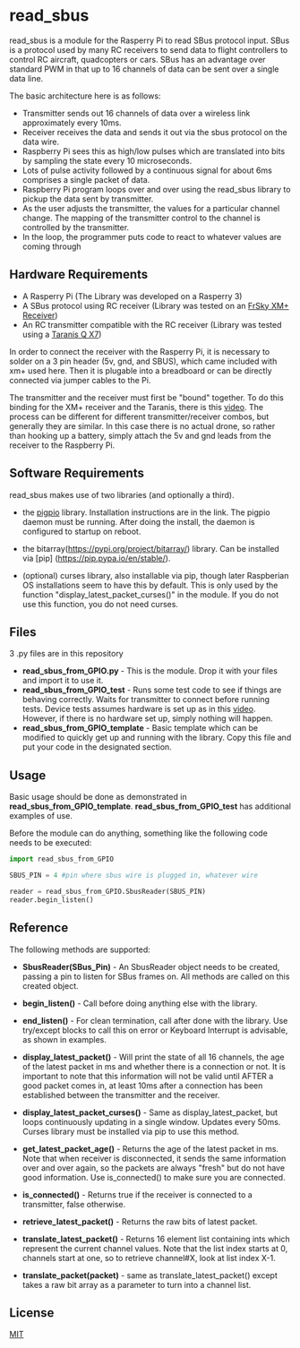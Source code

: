 # read_sbus
read_sbus is a module for the Rasperry Pi to read SBus protocol input. SBus is a protocol used by many RC receivers to send data to flight controllers to control RC aircraft,
quadcopters or cars. SBus has an advantage over standard PWM in that up to 16 channels of data can be sent over a single data line.

The basic architecture here is as follows:
- Transmitter sends out 16 channels of data over a wireless link approximately every 10ms.
- Receiver receives the data and sends it out via the sbus protocol on the data wire.
- Raspberry Pi sees this as high/low pulses which are translated into bits by sampling the state every 10 microseconds.
- Lots of pulse activity followed by a continuous signal for about 6ms comprises a single packet of data.
- Raspberry Pi program loops over and over using the read_sbus library to pickup the data sent by transmitter.
- As the user adjusts the transmitter, the values for a particular channel change. The mapping of the transmitter control to the channel is controlled by the transmitter.
- In the loop, the programmer puts code to react to whatever values are coming through

## Hardware Requirements
- A Rasperry Pi (The Library was developed on a Rasperry 3)
- A SBus protocol using RC receiver (Library was tested on an [FrSky XM+ Receiver](https://www.getfpv.com/frsky-xm-sbus-mini-receiver.html))
- An RC transmitter compatible with the RC receiver (Library was tested using a [Taranis Q X7](https://www.frsky-rc.com/product/taranis-q-x7-2/))

In order to connect the receiver with the Rasperry Pi, it is necessary to solder on a 3 pin header (5v, gnd, and SBUS), which came included with xm+ used here.
Then it is plugable into a breadboard or can be directly connected via jumper cables to the Pi.

The transmitter and the receiver must first be "bound" together. To do this binding for the XM+ receiver and the Taranis, there is this [video](https://www.youtube.com/watch?v=ZOBwwNpjNrY). The process can be different for different transmitter/receiver combos, but generally they are similar. In this case there is no actual drone, so rather than
hooking up a battery, simply attach the 5v and gnd leads from the receiver to the Raspberry Pi.

## Software Requirements

read_sbus makes use of two libraries (and optionally a third).

- the [pigpio](https://abyz.me.uk/rpi/pigpio/) library. Installation instructions are in the link. The pigpio daemon must be running. After doing the install, the daemon is configured to startup on reboot.

- the bitarray(https://pypi.org/project/bitarray/) library. Can be installed via [pip] (https://pip.pypa.io/en/stable/).

- (optional) curses library, also installable via pip, though later Raspberian OS installations seem to have this by default. This is only used by the function "display_latest_packet_curses()" in the module. If you do not use this function, you do not need curses.


## Files

3 .py files are in this repository

- **read_sbus_from_GPIO.py** - This is the module. Drop it with your files and import it to use it.
- **read_sbus_from_GPIO_test** - Runs some test code to see if things are behaving correctly. Waits for transmitter to connect before running tests. Device tests assumes hardware is set up as in this [video](TBD). However, if there is no hardware set up, simply nothing will happen.
- **read_sbus_from_GPIO_template** - Basic template which can be modified to quickly get up and running with the library. Copy this file and put your code in the designated section.

## Usage

Basic usage should be done as demonstrated in **read_sbus_from_GPIO_template**. **read_sbus_from_GPIO_test** has additional examples of use.

Before the module can do anything, something like the following code needs to be executed:

```python
import read_sbus_from_GPIO

SBUS_PIN = 4 #pin where sbus wire is plugged in, whatever wire

reader = read_sbus_from_GPIO.SbusReader(SBUS_PIN)
reader.begin_listen()
```

## Reference
The following methods are supported:
- **SbusReader(SBus_Pin)** - An SbusReader object needs to be created, passing a pin to listen for SBus frames on. All methods are called on this created object.

- **begin_listen()** - Call before doing anything else with the library.
- **end_listen()** - For clean termination, call after done with the library. Use try/except blocks to call this on error or Keyboard Interrupt is advisable, as shown in examples.
- **display_latest_packet()** - Will print the state of all 16 channels, the age of the latest packet in ms and whether there is a connection or not. It is important to note that this information will not be valid until AFTER a good packet comes in, at least 10ms after a connection has been established between the transmitter and the receiver.
- **display_latest_packet_curses()** - Same as display_latest_packet, but loops continuously updating in a single window. Updates every 50ms. Curses library must be installed via pip to use this method.
- **get_latest_packet_age()** - Returns the age of the latest packet in ms. Note that when receiver is disconnected, it sends the same information over and over again, so the packets are always "fresh" but do not have good information. Use is_connected() to make sure you are connected.
- **is_connected()** - Returns true if the receiver is connected to a transmitter, false otherwise.
- **retrieve_latest_packet()** - Returns the raw bits of latest packet.
- **translate_latest_packet()** - Returns 16 element list containing ints which represent the current channel values. Note that the list index starts at 0, channels start at one, so to retrieve channel#X, look at list index X-1.
- **translate_packet(packet)** - same as translate_latest_packet() except takes a raw bit array as a parameter to turn into a channel list.



## License
[MIT](https://choosealicense.com/licenses/mit/)
